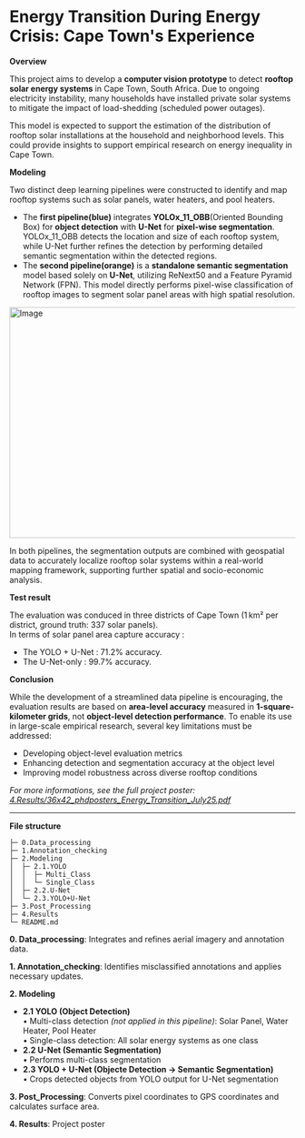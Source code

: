 # Energy Transition During Energy Crisis: Cape Town's Experience

**Overview**

This project aims to develop a **computer vision prototype** to detect **rooftop solar energy systems** in Cape Town, South Africa.
Due to ongoing electricity instability, many households have installed private solar systems to mitigate the impact of load-shedding (scheduled power outages).

This model is expected to support the estimation of the distribution of rooftop solar installations at the household and neighborhood levels. This could provide insights to support empirical research on energy inequality in Cape Town.

**Modeling**

Two distinct deep learning pipelines were constructed to identify and map rooftop systems such as solar panels, water heaters, and pool heaters. 
* The **first pipeline(blue)** integrates **YOLOx_11_OBB**(Oriented Bounding Box) for **object detection** with **U-Net** for **pixel-wise segmentation**. YOLOx_11_OBB detects the location and size of each rooftop system, while U-Net further refines the detection by performing detailed semantic segmentation within the detected regions.
* The **second pipeline(orange)** is a **standalone semantic segmentation** model based solely on **U-Net**, utilizing ReNext50 and a Feature Pyramid Network (FPN). This model directly performs pixel-wise classification of rooftop images to segment solar panel areas with high spatial resolution.
<img width="1698" height="406" alt="Image" src="https://github.com/user-attachments/assets/3a279bb8-ea07-45d1-8816-b127175cb848" />

In both pipelines, the segmentation outputs are combined with geospatial data to accurately localize rooftop solar systems within a real-world mapping framework, supporting further spatial and socio-economic analysis.

**Test result**

The evaluation was conduced in three districts of Cape Town (1 km² per district, ground truth: 337 solar panels). <br>
In terms of solar panel area capture accuracy :
* The YOLO + U-Net : 71.2% accuracy.
* The U-Net-only : 99.7% accuracy.

**Conclusion**

While the development of a streamlined data pipeline is encouraging, the evaluation results are based on **area-level accuracy** measured in **1-square-kilometer grids**, not **object-level detection performance**. To enable its use in large-scale empirical research, several key limitations must be addressed:

* Developing object-level evaluation metrics
* Enhancing detection and segmentation accuracy at the object level
* Improving model robustness across diverse rooftop conditions

_For more informations, see the full project poster: [4.Results/36x42_phdposters_Energy_Transition_July25.pdf](https://github.com/catherine-n/climateplus2025/blob/main/4.Results/36x42_phdposters_Energy_Transition_July25.pdf)_

---------------------

**File structure**
```
├─ 0.Data_processing
├─ 1.Annotation_checking
├─ 2.Modeling
│  ├─ 2.1.YOLO
│  │  ├─ Multi_Class
│  │  └─ Single_Class
│  ├─ 2.2.U-Net
│  └─ 2.3.YOLO+U-Net
├─ 3.Post_Processing
├─ 4.Results
└─ README.md
```

**0. Data_processing**: Integrates and refines aerial imagery and annotation data.

**1. Annotation_checking**: Identifies misclassified annotations and applies necessary updates.

**2. Modeling**  
- **2.1 YOLO (Object Detection)**  
  • Multi-class detection *(not applied in this pipeline)*: Solar Panel, Water Heater, Pool Heater  
  • Single-class detection: All solar energy systems as one class  
- **2.2 U-Net (Semantic Segmentation)**  
  • Performs multi-class segmentation  
- **2.3 YOLO + U-Net (Objecte Detection → Semantic Segmentation)**  
  • Crops detected objects from YOLO output for U-Net segmentation

**3. Post_Processing**: Converts pixel coordinates to GPS coordinates and calculates surface area.

**4. Results**: Project poster
